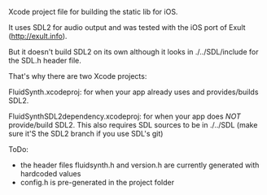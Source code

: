 Xcode project file for building the static lib for iOS.

It uses SDL2 for audio output and was tested with the iOS port of Exult (http://exult.info).

But it doesn't build SDL2 on its own although it looks in ./../SDL/include for the SDL.h header file.

That's why there are two Xcode projects:

FluidSynth.xcodeproj: for when your app already uses and provides/builds SDL2.

FluidSynthSDL2dependency.xcodeproj: for when your app does *NOT* provide/build SDL2.
This also requires SDL sources to be in ./../SDL (make sure it'S the SDL2 branch if you use SDL's git)


ToDo:
  - the header files fluidsynth.h and version.h are currently generated with hardcoded values
  - config.h is pre-generated in the project folder
